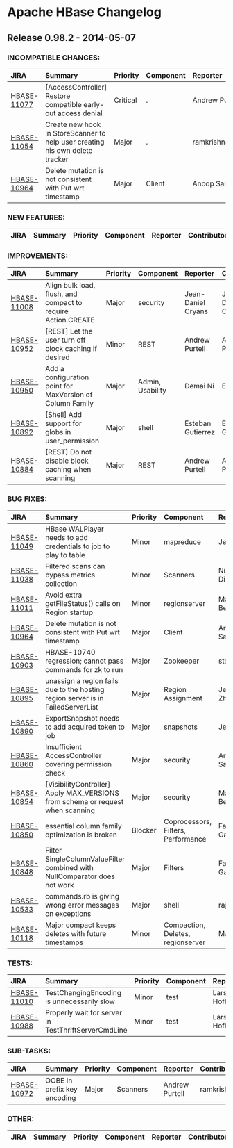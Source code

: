 # Apache HBase Changelog

## Release 0.98.2 - 2014-05-07

### INCOMPATIBLE CHANGES:

| JIRA | Summary | Priority | Component | Reporter | Contributor |
|:---- |:---- | :--- |:---- |:---- |:---- |
| [HBASE-11077](https://issues.apache.org/jira/browse/HBASE-11077) | [AccessController] Restore compatible early-out access denial |  Critical | . | Andrew Purtell | Andrew Purtell |
| [HBASE-11054](https://issues.apache.org/jira/browse/HBASE-11054) | Create new hook in StoreScanner to help user creating his own delete tracker |  Major | . | ramkrishna.s.vasudevan | ramkrishna.s.vasudevan |
| [HBASE-10964](https://issues.apache.org/jira/browse/HBASE-10964) | Delete mutation is not consistent with Put wrt timestamp |  Major | Client | Anoop Sam John | Anoop Sam John |


### NEW FEATURES:

| JIRA | Summary | Priority | Component | Reporter | Contributor |
|:---- |:---- | :--- |:---- |:---- |:---- |


### IMPROVEMENTS:

| JIRA | Summary | Priority | Component | Reporter | Contributor |
|:---- |:---- | :--- |:---- |:---- |:---- |
| [HBASE-11008](https://issues.apache.org/jira/browse/HBASE-11008) | Align bulk load, flush, and compact to require Action.CREATE |  Major | security | Jean-Daniel Cryans | Jean-Daniel Cryans |
| [HBASE-10952](https://issues.apache.org/jira/browse/HBASE-10952) | [REST] Let the user turn off block caching if desired |  Minor | REST | Andrew Purtell | Andrew Purtell |
| [HBASE-10950](https://issues.apache.org/jira/browse/HBASE-10950) | Add  a configuration point for MaxVersion of Column Family |  Major | Admin, Usability | Demai Ni | Enoch Hsu |
| [HBASE-10892](https://issues.apache.org/jira/browse/HBASE-10892) | [Shell] Add support for globs in user\_permission |  Major | shell | Esteban Gutierrez | Esteban Gutierrez |
| [HBASE-10884](https://issues.apache.org/jira/browse/HBASE-10884) | [REST] Do not disable block caching when scanning |  Major | REST | Andrew Purtell | Andrew Purtell |


### BUG FIXES:

| JIRA | Summary | Priority | Component | Reporter | Contributor |
|:---- |:---- | :--- |:---- |:---- |:---- |
| [HBASE-11049](https://issues.apache.org/jira/browse/HBASE-11049) | HBase WALPlayer needs to add credentials to job to play to table |  Minor | mapreduce | Jerry He | Jerry He |
| [HBASE-11038](https://issues.apache.org/jira/browse/HBASE-11038) | Filtered scans can bypass metrics collection |  Minor | Scanners | Nick Dimiduk | Nick Dimiduk |
| [HBASE-11011](https://issues.apache.org/jira/browse/HBASE-11011) | Avoid extra getFileStatus() calls on Region startup |  Minor | regionserver | Matteo Bertozzi | Matteo Bertozzi |
| [HBASE-10964](https://issues.apache.org/jira/browse/HBASE-10964) | Delete mutation is not consistent with Put wrt timestamp |  Major | Client | Anoop Sam John | Anoop Sam John |
| [HBASE-10903](https://issues.apache.org/jira/browse/HBASE-10903) | HBASE-10740 regression; cannot pass commands for zk to run |  Major | Zookeeper | stack | stack |
| [HBASE-10895](https://issues.apache.org/jira/browse/HBASE-10895) | unassign a region fails due to the hosting region server is in FailedServerList |  Major | Region Assignment | Jeffrey Zhong | Jeffrey Zhong |
| [HBASE-10890](https://issues.apache.org/jira/browse/HBASE-10890) | ExportSnapshot needs to add acquired token to job |  Major | snapshots | Jerry He | Jerry He |
| [HBASE-10860](https://issues.apache.org/jira/browse/HBASE-10860) | Insufficient AccessController covering permission check |  Major | security | Anoop Sam John | Anoop Sam John |
| [HBASE-10854](https://issues.apache.org/jira/browse/HBASE-10854) | [VisibilityController] Apply MAX\_VERSIONS from schema or request when scanning |  Major | security | Matteo Bertozzi | Anoop Sam John |
| [HBASE-10850](https://issues.apache.org/jira/browse/HBASE-10850) | essential column family optimization is broken |  Blocker | Coprocessors, Filters, Performance | Fabien Le Gallo | Ted Yu |
| [HBASE-10848](https://issues.apache.org/jira/browse/HBASE-10848) | Filter SingleColumnValueFilter combined with NullComparator does not work |  Major | Filters | Fabien Le Gallo | Fabien Le Gallo |
| [HBASE-10533](https://issues.apache.org/jira/browse/HBASE-10533) | commands.rb is giving wrong error messages on exceptions |  Major | shell | rajeshbabu | rajeshbabu |
| [HBASE-10118](https://issues.apache.org/jira/browse/HBASE-10118) | Major compact keeps deletes with future timestamps |  Minor | Compaction, Deletes, regionserver | Max Lapan | Liu Shaohui |


### TESTS:

| JIRA | Summary | Priority | Component | Reporter | Contributor |
|:---- |:---- | :--- |:---- |:---- |:---- |
| [HBASE-11010](https://issues.apache.org/jira/browse/HBASE-11010) | TestChangingEncoding is unnecessarily slow |  Minor | test | Lars Hofhansl | Lars Hofhansl |
| [HBASE-10988](https://issues.apache.org/jira/browse/HBASE-10988) | Properly wait for server in TestThriftServerCmdLine |  Minor | test | Lars Hofhansl | Lars Hofhansl |


### SUB-TASKS:

| JIRA | Summary | Priority | Component | Reporter | Contributor |
|:---- |:---- | :--- |:---- |:---- |:---- |
| [HBASE-10972](https://issues.apache.org/jira/browse/HBASE-10972) | OOBE in prefix key encoding |  Major | Scanners | Andrew Purtell | ramkrishna.s.vasudevan |


### OTHER:

| JIRA | Summary | Priority | Component | Reporter | Contributor |
|:---- |:---- | :--- |:---- |:---- |:---- |


